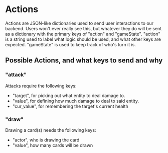 # Actions
Actions are JSON-like dictionaries used to send user interactions to our backend. Users won't ever really see this, but whatever they do will be sent as a dictionary with the primary keys of "action" and "gameState". "action" is a string used to label what logic should be used, and what other keys are expected. "gameState" is used to keep track of who's turn it is.

## Possible Actions, and what keys to send and why
### "attack"
Attacks require the following keys:
- "target", for picking out what entity to deal damage to.
- "value", for defining how much damage to deal to said entity.
- "cur_value", for remembering the target's current health
### "draw"
Drawing a card(s) needs the following keys:
- "actor", who is drawing the card
- "value", how many cards will be drawn